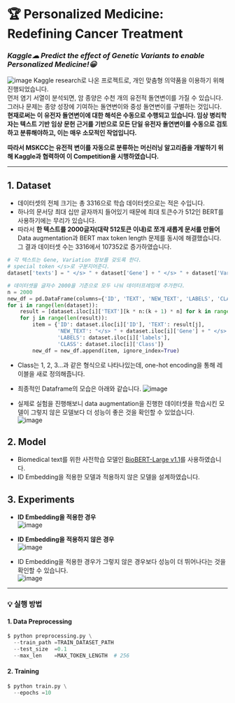 🏆 Personalized Medicine: Redefining Cancer Treatment
===
### *Kaggle☁ Predict the effect of Genetic Variants to enable Personalized Medicine!😀*     
![image](https://user-images.githubusercontent.com/74829786/177875738-e780ded5-07b7-4b56-b2b5-d1d999bbd03f.png)
Kaggle research로 나온 프로젝트로, 개인 맞춤형 의약품을 이용하기 위해 진행되었습니다.    
먼저 염기 서열이 분석되면, 암 종양은 수천 개의 유전적 돌연변이를 가질 수 있습니다. 그러나 문제는 종양 성장에 기여하는 돌연변이와 중성 돌연변이를 구별하는 것입니다.    
**현재로써는 이 유전자 돌연변이에 대한 해석은 수동으로 수행되고 있습니다. 임상 병리학자는 텍스트 기반 임상 문헌 근거를 기반으로 모든 단일 유전자 돌연변이를 수동으로 검토하고 분류해야하고, 이는 매우 소모적인 작업입니다.**    

**따라서 MSKCC는 유전적 변이를 자동으로 분류하는 머신러닝 알고리즘을 개발하기 위해 Kaggle과 협력하여 이 Competition을 시행하였습니다.**


                                                                                                                   
***

## 1. Dataset
* 데이터셋의 전체 크기는 총 3316으로 학습 데이터셋으로는 적은 수입니다.
* 하나의 문서당 최대 십만 글자까지 들어있기 때문에 최대 토큰수가 512인 BERT를 사용하기에는 무리가 있습니다.
* 따라서 **한 텍스트를 2000글자(대략 512토큰 이내)로 쪼개 새롭게 문서를 만들어** Data augmentation과 BERT max token length 문제를 동시에 해결했습니다. 그 결과 데이터셋 수는 3316에서 107352로 증가하였습니다.
```python
# 각 텍스트는 Gene, Variation 정보를 갖도록 한다.
# special token </s>로 구분지어준다.
dataset['texts'] = " </s> " + dataset['Gene'] + " </s> " + dataset['Variation'] + ' </s> ' + dataset['TEXT']
```

```python
# 데이터셋을 글자수 2000을 기준으로 모두 나눠 데이터프레임에 추가한다.
n = 2000
new_df = pd.DataFrame(columns={'ID', 'TEXT', 'NEW_TEXT', 'LABELS', 'CLASS'})
for i in range(len(dataset)):
    result = [dataset.iloc[i]['TEXT'][k * n:(k + 1) * n] for k in range((len(dataset.iloc[i]['TEXT']) + n - 1) // n )] 
    for j in range(len(result)):
        item = {'ID': dataset.iloc[i]['ID'], 'TEXT': result[j], 
                'NEW_TEXT': "</s> " + dataset.iloc[i]['Gene'] + " </s> " + dataset.iloc[i]['Variation'] + " </s> " + result[j],
                'LABELS': dataset.iloc[i]['labels'],
                'CLASS': dataset.iloc[i]['Class']}
        new_df = new_df.append(item, ignore_index=True)
```
* Class는 1, 2, 3...과 같은 형식으로 나타나있는데, one-hot encoding을 통해 레이블을 새로 정의해줍니다.
* 최종적인 Dataframe의 모습은 아래와 같습니다.
![image](https://user-images.githubusercontent.com/74829786/177877343-6aaaba2d-4ffc-4c88-997d-c3d02b15ca66.png)



* 실제로 실험을 진행해보니 data augmentation을 진행한 데이터셋을 학습시킨 모델이 그렇지 않은 모델보다 더 성능이 좋은 것을 확인할 수 있었습니다.    
![image](https://user-images.githubusercontent.com/74829786/177870405-2029e627-8adc-470a-bccd-7a7d8be5223b.png)


## 2. Model
* Biomedical text를 위한 사전학습 모델인 [BioBERT-Large v1.1](https://github.com/dmis-lab/biobert)를 사용하였습니다.
* ID Embedding을 적용한 모델과 적용하지 않은 모델을 설계하였습니다.


## 3. Experiments
* **ID Embedding을 적용한 경우**    
![image](https://user-images.githubusercontent.com/74829786/177868532-eb173fd2-4a94-46e6-a3c7-782a6c819e89.png)

* **ID Embedding을 적용하지 않은 경우**    
![image](https://user-images.githubusercontent.com/74829786/177868684-1ef4fbeb-771d-4435-8844-ca24e6a7ccf8.png)

* ID Embedding을 적용한 경우가 그렇지 않은 경우보다 성능이 더 뛰어나다는 것을 확인할 수 있습니다.    
![image](https://user-images.githubusercontent.com/74829786/177868219-7c2e4a80-b301-401e-aafa-97fe1669eff7.png)

***

### 💡 실행 방법

#### 1. Data Preprocessing
```python
$ python preprocessing.py \
  --train_path =TRAIN_DATASET_PATH
  --test_size  =0.1
  --max_len    =MAX_TOKEN_LENGTH  # 256
```

#### 2. Training
```python
$ python train.py \
  --epochs =10
```
